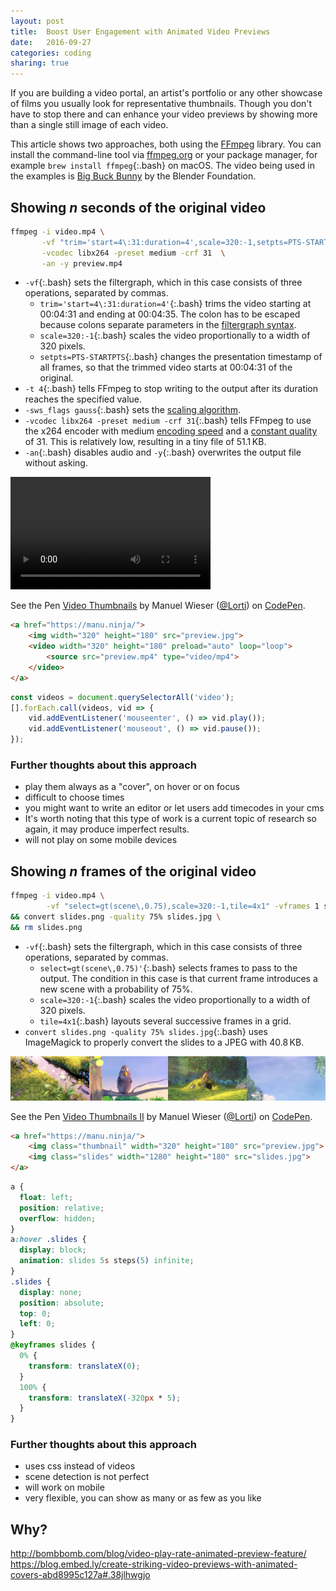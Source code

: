 ```yaml
---
layout: post
title:  Boost User Engagement with Animated Video Previews
date:   2016-09-27
categories: coding
sharing: true
---
```


If you are building a video portal, an artist's portfolio or any other showcase of films you usually look for representative thumbnails. Though you don't have to stop there and can enhance your video previews by showing more than a single still image of each video.

This article shows two approaches, both using the [FFmpeg](https://ffmpeg.org/) library. You can install the command-line tool via [ffmpeg.org](https://ffmpeg.org/download.html) or your package manager, for example
`brew install ffmpeg`{:.bash} on macOS. The video being used in the examples is [Big Buck Bunny](https://peach.blender.org/) by the Blender Foundation.



## Showing _n_ seconds of the original video

~~~ bash
ffmpeg -i video.mp4 \
       -vf "trim='start=4\:31:duration=4',scale=320:-1,setpts=PTS-STARTPTS" -t 4 -sws_flags gauss \
       -vcodec libx264 -preset medium -crf 31  \
       -an -y preview.mp4
~~~

* `-vf`{:.bash} sets the filtergraph, which in this case consists of three operations, separated by commas.
    * `trim='start=4\:31:duration=4'`{:.bash} trims the video starting at 00:04:31 and ending at 00:04:35. The colon has to be escaped because colons separate parameters in the [filtergraph syntax](https://ffmpeg.org/ffmpeg-all.html#Filtergraph-syntax-1).
    * `scale=320:-1`{:.bash} scales the video proportionally to a width of 320 pixels.
    * `setpts=PTS-STARTPTS`{:.bash} changes the presentation timestamp of all frames, so that the trimmed video starts at 00:04:31 of the original.
* `-t 4`{:.bash} tells FFmpeg to stop writing to the output after its duration reaches the specified value.
* `-sws_flags gauss`{:.bash} sets the [scaling algorithm](https://ffmpeg.org/ffmpeg-all.html#Scaler-Options).
* `-vcodec libx264 -preset medium -crf 31`{:.bash} tells FFmpeg to use the x264 encoder with medium [encoding speed](https://trac.ffmpeg.org/wiki/Encode/H.264#a2.Chooseapreset) and a [constant quality](https://trac.ffmpeg.org/wiki/Encode/H.264#a1.ChooseaCRFvalue) of 31. This is relatively low, resulting in a tiny file of 51.1 KB.
* `-an`{:.bash} disables audio and `-y`{:.bash} overwrites the output file without asking.

<video width="320" height="180" autoplay controls preload="auto" loop>
    <source src="/files/big_buck_bunny_720p_h264_preview.mp4" type="video/mp4">
</video>

<p data-height="340" data-theme-id="light" data-slug-hash="RGABNa" data-default-tab="result" data-user="Lorti" data-embed-version="2" class="codepen">See the Pen <a href="http://codepen.io/Lorti/pen/RGABNa/">Video Thumbnails</a> by Manuel Wieser (<a href="http://codepen.io/Lorti">@Lorti</a>) on <a href="http://codepen.io">CodePen</a>.</p>
<script async src="//assets.codepen.io/assets/embed/ei.js"></script>

~~~ html
<a href="https://manu.ninja/">
    <img width="320" height="180" src="preview.jpg">
    <video width="320" height="180" preload="auto" loop="loop">
        <source src="preview.mp4" type="video/mp4">
    </video>
</a>
~~~

~~~ js
const videos = document.querySelectorAll('video');
[].forEach.call(videos, vid => {
    vid.addEventListener('mouseenter', () => vid.play());
    vid.addEventListener('mouseout', () => vid.pause());
});
~~~



### Further thoughts about this approach

* play them always as a "cover", on hover or on focus
* difficult to choose times
* you might want to write an editor or let users add timecodes in your cms
* It's worth noting that this type of work is a current topic of research so again, it may produce imperfect results.
* will not play on some mobile devices



## Showing _n_ frames of the original video

~~~ bash
ffmpeg -i video.mp4 \
        -vf "select=gt(scene\,0.75),scale=320:-1,tile=4x1" -vframes 1 slides.png \
&& convert slides.png -quality 75% slides.jpg \
&& rm slides.png
~~~

* `-vf`{:.bash} sets the filtergraph, which in this case consists of three operations, separated by commas.
    * `select=gt(scene\,0.75)'`{:.bash} selects frames to pass to the output. The condition in this case is that current frame introduces a new scene with a probability of 75%.
    * `scale=320:-1`{:.bash} scales the video proportionally to a width of 320 pixels.
    * `tile=4x1`{:.bash} layouts several successive frames in a grid.
* `convert slides.png -quality 75% slides.jpg`{:.bash} uses ImageMagick to properly convert the slides to a JPEG with 40.8 KB.

![](/files/big_buck_bunny_720p_h264_slides.jpg)

<p data-height="240" data-theme-id="light" data-slug-hash="bwqmVo" data-default-tab="result" data-user="Lorti" data-embed-version="2" class="codepen">See the Pen <a href="https://codepen.io/Lorti/pen/bwqmVo/">Video Thumbnails II</a> by Manuel Wieser (<a href="http://codepen.io/Lorti">@Lorti</a>) on <a href="http://codepen.io">CodePen</a>.</p>
<script async src="//assets.codepen.io/assets/embed/ei.js"></script>

~~~ html
<a href="https://manu.ninja/">
    <img class="thumbnail" width="320" height="180" src="preview.jpg">
    <img class="slides" width="1280" height="180" src="slides.jpg">
</a>
~~~

~~~ css
a {
  float: left;
  position: relative;
  overflow: hidden;
}
a:hover .slides {
  display: block;
  animation: slides 5s steps(5) infinite;
}
.slides {
  display: none;
  position: absolute;
  top: 0;
  left: 0;
}
@keyframes slides {
  0% {
    transform: translateX(0);
  }
  100% {
    transform: translateX(-320px * 5);
  }
}
~~~



### Further thoughts about this approach

* uses css instead of videos
* scene detection is not perfect
* will work on mobile
* very flexible, you can show as many or as few as you like



## Why?

http://bombbomb.com/blog/video-play-rate-animated-preview-feature/
https://blog.embed.ly/create-striking-video-previews-with-animated-covers-abd8995c127a#.38jlhwgjo
